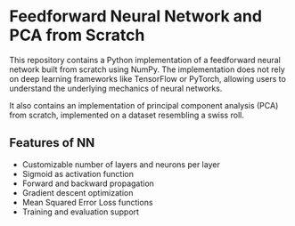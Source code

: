 # Feedforward Neural Network and PCA from Scratch

This repository contains a Python implementation of a feedforward neural network built from scratch using NumPy. The implementation does not rely on deep learning frameworks like TensorFlow or PyTorch, allowing users to understand the underlying mechanics of neural networks.

It also contains an implementation of principal component analysis (PCA) from scratch, implemented on a dataset resembling a swiss roll. 

## Features of NN
- Customizable number of layers and neurons per layer
- Sigmoid as activation function
- Forward and backward propagation
- Gradient descent optimization
- Mean Squared Error Loss functions 
- Training and evaluation support